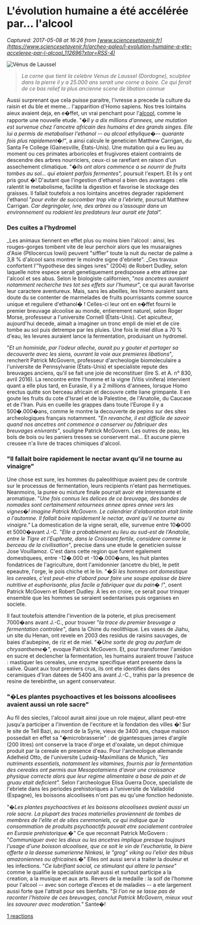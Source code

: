 # L'évolution humaine a été accélérée par... l'alcool

_Captured: 2017-05-08 at 16:26 from [www.sciencesetavenir.fr](https://www.sciencesetavenir.fr/archeo-paleo/l-evolution-humaine-a-ete-acceleree-par-l-alcool_112696?xtor=RSS-4)_

![Vénus de Laussel ](https://www.sciencesetavenir.fr/assets/img/2017/05/05/cover-r4x3w1000-590c9a9ca9a21-capture-d-e-cran-2017-05-05-a-17-25-09.png)

> _La corne que tient la celebre Venus de Laussel (Dordogne), sculptee dans la pierre il y a 25.000 ans serait une corne a boire. Ce qui ferait de ce bas relief la plus ancienne scene de libation connue_

Aussi surprenant que cela puisse paraitre, l'ivresse a precede la culture du raisin et du ble et meme… l'apparition d'Homo sapiens. Nos tres lointains aieux avaient deja, en e�ffet, un vrai penchant pour l'[alcool](https://www.sciencesetavenir.fr/tag_defaut/alcool_8114/), comme le rapporte une nouvelle etude. "_�Il y a dix millions d'annees, une mutation est survenue chez l'ancetre africain des humains et des grands singes. Elle lui a permis de metaboliser l'ethanol -- ou alcool ethylique�-- quarante fois plus rapidement�!"_, a ainsi calcule le geneticien Matthew Carrigan, du Santa Fe College (Gainesville, États-Unis). Une mutation qui a eu lieu au moment ou ces primates arboricoles et frugivores etaient contraints de descendre des arbres nourriciers, ceux-ci se rarefiant en raison d'un assechement climatique. "�_Ils ont alors commence a se nourrir de fruits tombes au sol… qui etaient parfois fermentes_", poursuit l'expert. Et ils y ont pris gout �! D'autant que l'ingestion d'ethanol a bien des avantages : elle ralentit le metabolisme, facilite la digestion et favorise le stockage des graisses. Il fallait toutefois a nos lointains ancetres degrader rapidement l'ethanol "_pour eviter de succomber trop vite a l'ebriete,_ poursuit Matthew Carrigan. _Car degringoler, ivre, des arbres ou s'assoupir dans un environnement ou rodaient les predateurs leur aurait ete fatal"._

### Des cuites a l'hydromel

_Les animaux tiennent en effet plus ou moins bien l'alcool : ainsi, les rouges-gorges tombent vite de leur perchoir alors que les musaraignes d'Asie (Ptilocercus lowii) peuvent "siffler" toute la nuit du nectar de palme a 3,8 % d'alcool sans montrer le moindre signe d'ebriete". _Ces travaux confortent l'"hypothese des singes ivres" (2004) de Robert Dudley, selon laquelle notre espece serait genetiquement predisposee a etre attiree par l'alcool et ses abus. Selon le biologiste californien, "_nos ancetres auraient notamment recherche tres tot ses effets sur l'humeur_", ce qui aurait favorise leur caractere aventureux. Mais, sans les abeilles, les Homo auraient sans doute du se contenter de marmelades de fruits pourrissants comme source unique et reguliere d'ethanol� ! Celles-ci leur ont en e�ffet fourni le premier breuvage alcoolise au monde, entierement naturel, selon Roger Morse, professeur a l'universite Cornell (États-Unis). Cet apiculteur, aujourd'hui decede, aimait a imaginer un tronc empli de miel et de cire tombe au sol puis detrempe par les pluies. Une fois le miel dilue a 70 % d'eau, les levures auraient lance la fermentation, produisant un hydromel.

"_Et un hominide, par l'odeur alleche, aurait pu y gouter et partager sa decouverte avec les siens, ouvrant la voie aux premieres libations_", rencherit Patrick McGovern, professeur d'archeologie biomoleculaire a l'universite de Pennsylvanie (États-Unis) et specialiste repute des breuvages anciens, qu'il se fait une joie de reconstituer (lire S. et A. n° 830, avril 2016). La rencontre entre l'homme et la vigne (Vitis vinifera) intervient quant a elle plus tard, en Eurasie, il y a 2 millions d'annees, lorsque Homo erectus quitte son berceau africain et decouvre cette liane grimpante. Il en goute les fruits du cote d'Israel et de la Palestine, de l'Anatolie, du Caucase et de l'Iran. Puis en cueille les grappes dans toute l'Europe il y a 500�.000�ans, comme le montre la decouverte de pepins sur des sites archeologiques français notamment. "_En revanche, il est difficile de savoir quand nos ancetres ont commence a conserver ou fabriquer des breuvages enivrants"_, souligne Patrick McGovern. Les outres de peau, les bols de bois ou les paniers tresses se conservent mal… Et aucune pierre creusee n'a livre de traces chimiques d'alcool.

### "Il fallait boire rapidement le nectar avant qu'il ne tourne au vinaigre"

Une chose est sure, les hommes du paleolithique avaient peu de controle sur le processus de fermentation, leurs recipients n'etant pas hermetiques. Neanmoins, la puree ou mixture finale pourrait avoir ete interessante et aromatique. "_Une fois connus les delices de ce breuvage, des bandes de nomades sont certainement retournees annee apres annee vers les vignes�! imagine Patrick McGovern. Le calendrier d'elaboration etait limite a l'automne. Il fallait boire rapidement le nectar, avant qu'il ne tourne au vinaigre."_ La domestication de la vigne serait, elle, survenue entre 10�000 et 5000�avant J.-C. "_Elle a probablement eu lieu au sud-est de l'Anatolie, entre le Tigre et l'Euphrate, dans le Croissant fertile, considere comme le berceau de la civilisation"_, precise dans une etude le geneticien suisse Jose Vouillamoz. C'est dans cette region que furent egalement domestiquees, entre -12�.000 et -10�.000�ans, les huit plantes fondatrices de l'agriculture, dont l'amidonnier (ancetre du ble), le petit epeautre, l'orge, le pois chiche et le lin. "_�Si les hommes ont domestique les cereales, c'est peut-etre d'abord pour faire une soupe epaisse de biere nutritive et euphorisante, plus facile a fabriquer que du pain� !"_, osent Patrick McGovern et Robert Dudley. À les en croire, ce serait pour trinquer ensemble que les hommes se seraient sedentarises puis organises en societe.

Il faut toutefois attendre l'invention de la poterie, et plus precisement 7000�ans avant J.-C., pour trouver "_la trace du premier breuvage a fermentation controlee"_, dans la Chine du neolithique. Les vases de Jiahu, un site du Henan, ont revele en 2003 des residus de raisins sauvages, de baies d'aubepine, de riz et de miel. "_�Une sorte de grog au parfum de chrysantheme�"_, evoque Patrick McGovern. Et, pour transformer l'amidon en sucre et declencher la fermentation, les humains auraient trouve l'astuce : mastiquer les cereales, une enzyme specifique etant presente dans la salive. Quant aux tout premiers crus, ils ont ete identifies dans des ceramiques d'Iran datees de 5400 ans avant J.-C., trahis par la presence de resine de terebinthe, un agent conservateur.

### "�Les plantes psychoactives et les boissons alcoolisees avaient aussi un role sacre"

Au fil des siecles, l'alcool aurait ainsi joue un role majeur, allant peut-etre jusqu'a participer a l'invention de l'ecriture et la fondation des villes �! Sur le site de Tell Bazi, au nord de la Syrie, vieux de 3400 ans, chaque maison possedait en effet sa "�microbrasserie" : de gigantesques jarres d'argile (200 litres) ont conserve la trace d'orge et d'oxalate, un depot chimique produit par la cereale en presence d'eau. Pour l'archeologue allemande Adelheid Otto, de l'universite Ludwig-Maximilians de Munich, "_les nutriments essentiels, notamment les vitamines, fournis par la fermentation des cereales ont permis aux Mesopotamiens d'avoir une croissance physique correcte alors que leur regime alimentaire a base de pain et de gruau etait deficient"._ Selon l'archeologue Elisa Guerra Doce, specialiste de l'ebriete dans les periodes prehistoriques a l'universite de Valladolid (Espagne), les boissons alcoolisees n'ont pas eu qu'une fonction hedoniste.

"_�Les plantes psychoactives et les boissons alcoolisees avaient aussi un role sacre. La plupart des traces materielles proviennent de tombes de membres de l'elite et de sites ceremoniels, ce qui indique que la consommation de produits psychoactifs pouvait etre socialement controlee en Eurasie prehistorique.�"_ Ce que reconnait Patrick McGovern : "_Communiquer avec les dieux ou les ancetres implique presque toujours l'usage d'une boisson alcoolisee, que ce soit le vin de l'eucharistie, la biere offerte a la deesse sumerienne Ninkasi, le "grog" viking ou l'elixir des tribus amazoniennes ou africaines.�_" Elles ont aussi servi a traiter la douleur et les infections. "_Ce lubrifiant social, ce stimulant qui altere la pensee"_ comme le qualifie le specialiste aurait aussi et surtout participe a la creation, a la musique et aux arts. Revers de la medaille : la soif de l'homme pour l'alcool -- avec son cortege d'exces et de maladies -- a ete largement aussi forte que l'attrait pour ses bienfaits. "_Si l'on ne se lasse pas de raconter l'histoire de ces breuvages, conclut Patrick McGovern, mieux vaut les savourer avec moderation."_ Sante�!

[1 reactions](https://www.sciencesetavenir.fr/archeo-paleo/l-evolution-humaine-a-ete-acceleree-par-l-alcool_112696?xtor=RSS-4)

